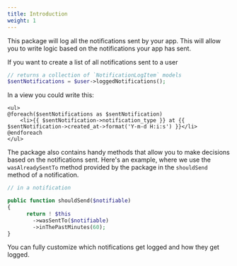 ```yaml
---
title: Introduction
weight: 1
---
```


This package will log all the notifications sent by your app. This will allow you to write logic based on the notifications your app has sent.

If you want to create a list of all notifications sent to a user

```php
// returns a collection of `NotificationLogItem` models
$sentNotifications = $user->loggedNotifications();
```

In a view you could write this:

```blade
<ul>
@foreach($sentNotifications as $sentNotification)
    <li>{{ $sentNotification->notification_type }} at {{ $sentNotification->created_at->format('Y-m-d H:i:s') }}</li>
@endforeach
</ul>
```

The package also contains handy methods that allow you to make decisions based on the notifications sent. Here's an example, where we use the `wasAlreadySentTo` method provided by the package in the `shouldSend` method of a notification.

```php
// in a notification

public function shouldSend($notifiable)
{
      return ! $this
        ->wasSentTo($notifiable)
        ->inThePastMinutes(60);
}
```

You can fully customize which notifications get logged and how they get logged.

